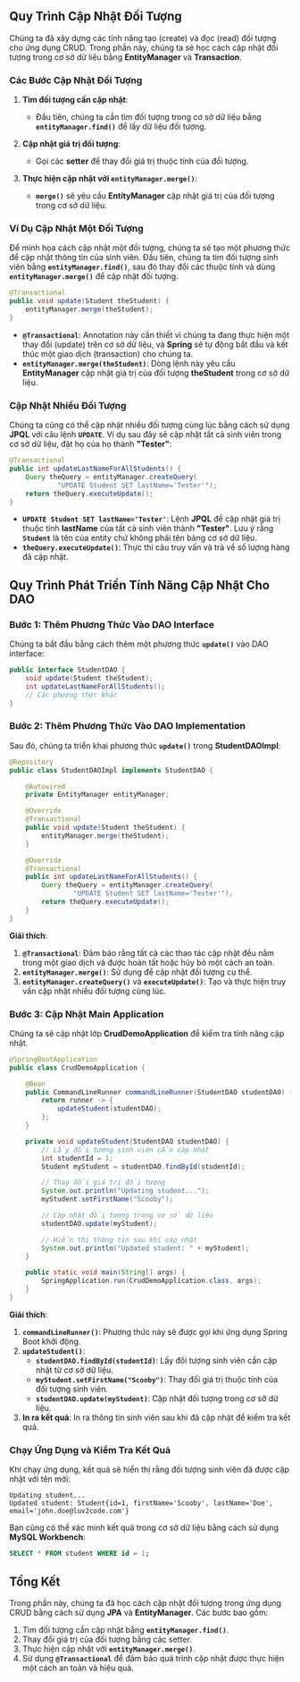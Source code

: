 ## **Quy Trình Cập Nhật Đối Tượng**

Chúng ta đã xây dựng các tính năng tạo (create) và đọc (read) đối tượng cho ứng dụng CRUD. Trong phần này, chúng ta sẽ học cách cập nhật đối tượng trong cơ sở dữ liệu bằng **EntityManager** và **Transaction**.

### **Các Bước Cập Nhật Đối Tượng**

1. **Tìm đối tượng cần cập nhật**:
   - Đầu tiên, chúng ta cần tìm đối tượng trong cơ sở dữ liệu bằng **`entityManager.find()`** để lấy dữ liệu đối tượng.

2. **Cập nhật giá trị đối tượng**:
   - Gọi các **setter** để thay đổi giá trị thuộc tính của đối tượng.

3. **Thực hiện cập nhật với `entityManager.merge()`**:
   - **`merge()`** sẽ yêu cầu **EntityManager** cập nhật giá trị của đối tượng trong cơ sở dữ liệu.

### **Ví Dụ Cập Nhật Một Đối Tượng**

Để minh họa cách cập nhật một đối tượng, chúng ta sẽ tạo một phương thức để cập nhật thông tin của sinh viên. Đầu tiên, chúng ta tìm đối tượng sinh viên bằng **`entityManager.find()`**, sau đó thay đổi các thuộc tính và dùng **`entityManager.merge()`** để cập nhật đối tượng.

```java
@Transactional
public void update(Student theStudent) {
    entityManager.merge(theStudent);
}
```

- **`@Transactional`**: Annotation này cần thiết vì chúng ta đang thực hiện một thay đổi (update) trên cơ sở dữ liệu, và **Spring** sẽ tự động bắt đầu và kết thúc một giao dịch (transaction) cho chúng ta.
- **`entityManager.merge(theStudent)`**: Dòng lệnh này yêu cầu **EntityManager** cập nhật giá trị của đối tượng **theStudent** trong cơ sở dữ liệu.

### **Cập Nhật Nhiều Đối Tượng**

Chúng ta cũng có thể cập nhật nhiều đối tượng cùng lúc bằng cách sử dụng **JPQL** với câu lệnh **`UPDATE`**. Ví dụ sau đây sẽ cập nhật tất cả sinh viên trong cơ sở dữ liệu, đặt họ của họ thành **"Tester"**:

```java
@Transactional
public int updateLastNameForAllStudents() {
    Query theQuery = entityManager.createQuery(
            "UPDATE Student SET lastName='Tester'");
    return theQuery.executeUpdate();
}
```

- **`UPDATE Student SET lastName='Tester'`**: Lệnh **JPQL** để cập nhật giá trị thuộc tính **lastName** của tất cả sinh viên thành **"Tester"**. Lưu ý rằng **`Student`** là tên của entity chứ không phải tên bảng cơ sở dữ liệu.
- **`theQuery.executeUpdate()`**: Thực thi câu truy vấn và trả về số lượng hàng đã cập nhật.

## **Quy Trình Phát Triển Tính Năng Cập Nhật Cho DAO**

### **Bước 1: Thêm Phương Thức Vào DAO Interface**

Chúng ta bắt đầu bằng cách thêm một phương thức **`update()`** vào DAO interface:

```java
public interface StudentDAO {
    void update(Student theStudent);
    int updateLastNameForAllStudents();
    // Các phương thức khác
}
```

### **Bước 2: Thêm Phương Thức Vào DAO Implementation**

Sau đó, chúng ta triển khai phương thức **`update()`** trong **StudentDAOImpl**:

```java
@Repository
public class StudentDAOImpl implements StudentDAO {

    @Autowired
    private EntityManager entityManager;

    @Override
    @Transactional
    public void update(Student theStudent) {
        entityManager.merge(theStudent);
    }

    @Override
    @Transactional
    public int updateLastNameForAllStudents() {
        Query theQuery = entityManager.createQuery(
                "UPDATE Student SET lastName='Tester'");
        return theQuery.executeUpdate();
    }
}
```

**Giải thích**:
1. **`@Transactional`**: Đảm bảo rằng tất cả các thao tác cập nhật đều nằm trong một giao dịch và được hoàn tất hoặc hủy bỏ một cách an toàn.
2. **`entityManager.merge()`**: Sử dụng để cập nhật đối tượng cụ thể.
3. **`entityManager.createQuery()`** và **`executeUpdate()`**: Tạo và thực hiện truy vấn cập nhật nhiều đối tượng cùng lúc.

### **Bước 3: Cập Nhật Main Application**

Chúng ta sẽ cập nhật lớp **CrudDemoApplication** để kiểm tra tính năng cập nhật.

```java
@SpringBootApplication
public class CrudDemoApplication {

    @Bean
    public CommandLineRunner commandLineRunner(StudentDAO studentDAO) {
        return runner -> {
            updateStudent(studentDAO);
        };
    }

    private void updateStudent(StudentDAO studentDAO) {
        // Lấy đối tượng sinh viên cần cập nhật
        int studentId = 1;
        Student myStudent = studentDAO.findById(studentId);

        // Thay đổi giá trị đối tượng
        System.out.println("Updating student...");
        myStudent.setFirstName("Scooby");

        // Cập nhật đối tượng trong cơ sở dữ liệu
        studentDAO.update(myStudent);

        // Hiển thị thông tin sau khi cập nhật
        System.out.println("Updated student: " + myStudent);
    }

    public static void main(String[] args) {
        SpringApplication.run(CrudDemoApplication.class, args);
    }
}
```

**Giải thích**:
1. **`commandLineRunner()`**: Phương thức này sẽ được gọi khi ứng dụng Spring Boot khởi động.
2. **`updateStudent()`**: 
   - **`studentDAO.findById(studentId)`**: Lấy đối tượng sinh viên cần cập nhật từ cơ sở dữ liệu.
   - **`myStudent.setFirstName("Scooby")`**: Thay đổi giá trị thuộc tính của đối tượng sinh viên.
   - **`studentDAO.update(myStudent)`**: Cập nhật đối tượng trong cơ sở dữ liệu.
3. **In ra kết quả**: In ra thông tin sinh viên sau khi đã cập nhật để kiểm tra kết quả.

### **Chạy Ứng Dụng và Kiểm Tra Kết Quả**

Khi chạy ứng dụng, kết quả sẽ hiển thị rằng đối tượng sinh viên đã được cập nhật với tên mới:

```
Updating student...
Updated student: Student{id=1, firstName='Scooby', lastName='Doe', email='john.doe@luv2code.com'}
```

Bạn cũng có thể xác minh kết quả trong cơ sở dữ liệu bằng cách sử dụng **MySQL Workbench**:

```sql
SELECT * FROM student WHERE id = 1;
```

## **Tổng Kết**

Trong phần này, chúng ta đã học cách cập nhật đối tượng trong ứng dụng CRUD bằng cách sử dụng **JPA** và **EntityManager**. Các bước bao gồm:
1. Tìm đối tượng cần cập nhật bằng **`entityManager.find()`**.
2. Thay đổi giá trị của đối tượng bằng các setter.
3. Thực hiện cập nhật với **`entityManager.merge()`**.
4. Sử dụng **`@Transactional`** để đảm bảo quá trình cập nhật được thực hiện một cách an toàn và hiệu quả.
